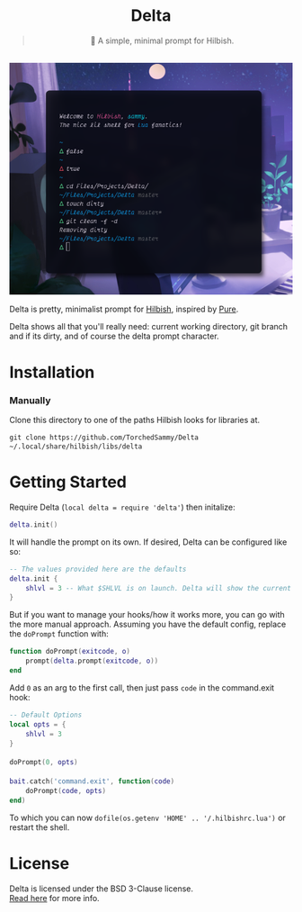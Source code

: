 <div align="center">
	<h1>Delta</h1>
	<blockquote>🧪 A simple, minimal prompt for Hilbish.</blockquote>
	<br>
	<img src="showcase.png">
</div>

Delta is pretty, minimalist prompt for [Hilbish](https://github.com/Mewyuna/Hilbish),
inspired by [Pure](https://github.com/sindresorhus/pure).

Delta shows all that you'll really need:
current working directory, git branch and if its dirty, and of course the delta
prompt character.

# Installation
### Manually
Clone this directory to one of the paths Hilbish looks for libraries at.
```
git clone https://github.com/TorchedSammy/Delta ~/.local/share/hilbish/libs/delta
```

# Getting Started
Require Delta (`local delta = require 'delta'`) then initalize:
```lua
delta.init()
```  
It will handle the prompt on its own.
If desired, Delta can be configured like so:  
```lua
-- The values provided here are the defaults
delta.init {
	shlvl = 3 -- What $SHLVL is on launch. Delta will show the current level number if it goes above this. Set to `nil` to not show at all
}
```

But if you want to manage your hooks/how it works more, you can go with the more
manual approach. Assuming you have the default config, replace the `doPrompt`
function with:  
```lua
function doPrompt(exitcode, o)
	prompt(delta.prompt(exitcode, o))
end
```  
Add `0` as an arg to the first call, then just pass `code` in the command.exit hook:
```lua
-- Default Options
local opts = {
	shlvl = 3
}

doPrompt(0, opts)

bait.catch('command.exit', function(code)
	doPrompt(code, opts)
end)
```  
To which you can now `dofile(os.getenv 'HOME' .. '/.hilbishrc.lua')` or restart
the shell.

# License
Delta is licensed under the BSD 3-Clause license.  
[Read here](LICENSE) for more info.
